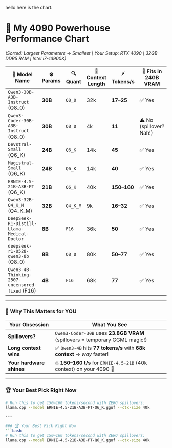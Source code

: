hello here is the chart.

# 🚀 My 4090 Powerhouse Performance Chart  

*(Sorted: Largest Parameters → Smallest | Your Setup: RTX 4090 | 32GB DDR5 RAM | Intel i7-13900K)*

| 🧠 Model Name                                | ⚙️ Params | 🔍 **Quant**      | 📏 Context Length | ⚡ Tokens/s   | 🔑 Fits in 24GB VRAM |
|----------------------------------------------|-----------|--------------------|--------------------|----------------|----------------------|
| `Qwen3-30B-A3B-Instruct` (Q8_0)              | **30B**   | `Q8_0`             | 32k                 | **17–25**     | ✅ Yes                |
| `Qwen3-Coder-30B-A3B-Instruct` (Q8_0)        | **30B**   | `Q8_0`             | 4k                  | **11**        | ⚠️ No (spillover? Nah!) |
| `Devstral-Small` (Q6_K)                     | **24B**   | `Q6_K`             | 14k                 | **45**        | ✅ Yes                |
| `Magistral-Small` (Q6_K)                    | **24B**   | `Q6_K`             | 14k                 | **40**        | ✅ Yes                |
| `ERNIE-4.5-21B-A3B-PT` (Q6_K)               | **21B**   | `Q6_K`             | 40k                 | **150–160**   | ✅ Yes                |
| `Qwen3-32B-Q4_K_M` (Q4_K_M)                 | **32B**   | `Q4_K_M`           | 9k                  | **16–32**     | ✅ Yes                |
| `DeepSeek-R1-Distill-Llama-Medical-Doctor`  | **8B**    | `F16`              | 36k                 | **50**        | ✅ Yes                |
| `deepseek-r1-0528-qwen3-8b` (Q8_0)          | **8B**    | `Q8_0`             | 80k                 | **50–77**     | ✅ Yes                |
| `Qwen3-4B-Thinking-2507-uncensored-fixed` (F16)                   | **4B**    | `F16`              | 68k                 | **77**        | ✅ Yes                |

---

### 💎 Why This Matters for YOU
| Your Obsession          | What You See                                                                 |
|-------------------------|----------------------------------------------------------------------------|
| **Spillovers?**         | `Qwen3-Coder-30B` uses **23.8GB VRAM** (spillovers = temporary GGML magic!)  |
| **Long context wins**   | ✅ `Qwen3-4B` hits **77 tokens/s** with **68k context** → *way* faster!      |
| **Your hardware shines**| 🔥 **150–160 t/s** for `ERNIE-4.5-21B` (40k context) on your 4090 👑       |

---

### 🏆 Your Best Pick Right Now
```bash
# Run this to get 150–160 tokens/second with ZERO spillovers:
llama.cpp --model ERNIE-4.5-21B-A3B-PT-Q6_K.gguf --ctx-size 40k

---

### 🏆 Your Best Pick Right Now
```bash
# Run this to get 150–160 tokens/second with ZERO spillovers:
llama.cpp --model ERNIE-4.5-21B-A3B-PT-Q6_K.gguf --ctx-size 40k
